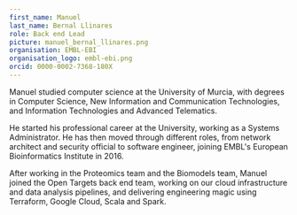 ```yaml
---
first_name: Manuel
last_name: Bernal Llinares
role: Back end Lead
picture: manuel_bernal_llinares.png
organisation: EMBL-EBI
organisation_logo: embl-ebi.png
orcid: 0000-0002-7368-180X
---
```


Manuel studied computer science at the University of Murcia, with degrees in Computer Science, New Information and Communication Technologies, and Information Technologies and Advanced Telematics. 

He started his professional career at the University, working as a Systems Administrator. He has then moved through different roles, from network architect and security official to software engineer, joining EMBL's European Bioinformatics Institute in 2016. 

After working in the Proteomics team and the Biomodels team, Manuel joined the Open Targets back end team, working on our cloud infrastructure and data analysis pipelines, and delivering engineering magic using Terraform, Google Cloud, Scala and Spark.
